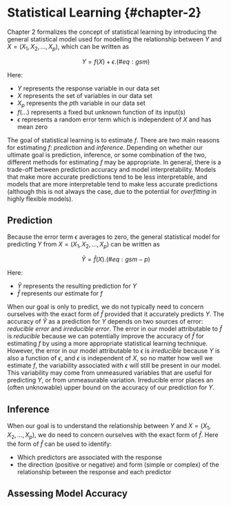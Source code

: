 # Statistical Learning {#chapter-2}

Chapter 2 formalizes the concept of statistical learning by introducing the general statistical model used for modelling the relationship between $Y$ and $X = (X_1, X_2, \dots, X_p)$, which can be written as

$$
Y = f(X) + \epsilon.
(\#eq:gsm)
$$

Here:

- $Y$ represents the response variable in our data set
- $X$ represents the set of variables in our data set
- $X_p$ represents the $p$th variable in our data set
- $f(\dots)$ represents a fixed but unknown function of its input(s)
- $\epsilon$ represents a random error term which is independent of $X$ and has mean zero

The goal of statistical learning is to estimate $f$. There are two main reasons for estimating $f$: *prediction* and *inference*. Depending on whether our ultimate goal is prediction, inference, or some combination of the two, different methods for estimating $f$ may be appropriate. In general, there is a trade-off between prediction accuracy and model interpretability. Models that make more accurate predictions tend to be less interpretable, and models that are more interpretable tend to make less accurate predictions (although this is not always the case, due to the potential for *overfitting* in highly flexible models).

## Prediction

Because the error term $\epsilon$ averages to zero, the general statistical model for predicting $Y$ from $X = (X_1, X_2, \dots, X_p)$ can be written as

$$
\hat Y = \hat f(X).
(\#eq:gsm-p)
$$

Here:

- $\hat Y$ represents the resulting prediction for $Y$
- $\hat f$ represents our estimate for $f$

When our goal is only to predict, we do not typically need to concern ourselves with the exact form of $\hat f$ provided that it accurately predicts $Y$. The accuracy of $\hat Y$ as a prediction for $Y$ depends on two sources of error: *reducible error* and *irreducible error*. The error in our model attributable to $\hat f$ is *reducible* because we can potentially improve the accuracy of $\hat f$ for estimating $f$ by using a more appropriate statistical learning technique. However, the error in our model attributable to $\epsilon$ is *irreducible* because $Y$ is also a function of $\epsilon$, and $\epsilon$ is independent of $X$, so no matter how well we estimate $f$, the variability associated with $\epsilon$ will still be present in our model. This variability may come from unmeasured variables that are useful for predicting $Y$, or from unmeasurable variation. Irreducible error places an (often unknowable) upper bound on the accuracy of our prediction for $Y$.

## Inference

When our goal is to understand the relationship between $Y$ and $X = (X_1, X_2, \dots, X_p)$, we do need to concern ourselves with the exact form of $\hat f$. Here the form of $\hat f$ can be used to identify:

- Which predictors are associated with the response
- the direction (positive or negative) and form (simple or complex) of the relationship between the response and each predictor

## Assessing Model Accuracy
